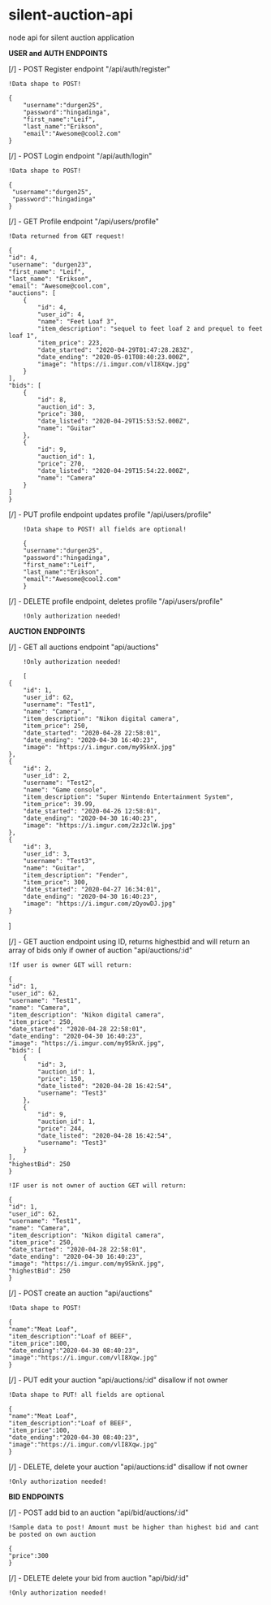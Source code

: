 # silent-auction-api
node api for silent auction application 

**USER and AUTH ENDPOINTS**

[/] - POST Register endpoint "/api/auth/register"

    !Data shape to POST!

	{
    	"username":"durgen25",
    	"password":"hingadinga",
    	"first_name":"Leif",
    	"last_name":"Erikson",
    	"email":"Awesome@cool2.com"
	}
		
[/] - POST Login endpoint "/api/auth/login"

    !Data shape to POST!

	{
     "username":"durgen25",
   	 "password":"hingadinga"
	}

[/] - GET Profile endpoint "/api/users/profile"	

    !Data returned from GET request!

    {
    "id": 4,
    "username": "durgen23",
    "first_name": "Leif",
    "last_name": "Erikson",
    "email": "Awesome@cool.com",
    "auctions": [
        {
            "id": 4,
            "user_id": 4,
            "name": "Feet Loaf 3",
            "item_description": "sequel to feet loaf 2 and prequel to feet loaf 1",
            "item_price": 223,
            "date_started": "2020-04-29T01:47:28.283Z",
            "date_ending": "2020-05-01T08:40:23.000Z",
            "image": "https://i.imgur.com/vlI8Xqw.jpg"
        }
    ],
    "bids": [
        {
            "id": 8,
            "auction_id": 3,
            "price": 380,
            "date_listed": "2020-04-29T15:53:52.000Z",
            "name": "Guitar"
        },
        {
            "id": 9,
            "auction_id": 1,
            "price": 270,
            "date_listed": "2020-04-29T15:54:22.000Z",
            "name": "Camera"
        }
    ]
    }

[/] - PUT profile endpoint updates profile  "/api/users/profile"

        !Data shape to POST! all fields are optional!

        {
    	"username":"durgen25",
    	"password":"hingadinga",
    	"first_name":"Leif",
    	"last_name":"Erikson",
    	"email":"Awesome@cool2.com"
	    }       


[/] - DELETE profile endpoint, deletes profile  "/api/users/profile"

        !Only authorization needed!

**AUCTION ENDPOINTS**

[/] - GET all auctions endpoint "api/auctions"

        !Only authorization needed!

        [
    {
        "id": 1,
        "user_id": 62,
        "username": "Test1",
        "name": "Camera",
        "item_description": "Nikon digital camera",
        "item_price": 250,
        "date_started": "2020-04-28 22:58:01",
        "date_ending": "2020-04-30 16:40:23",
        "image": "https://i.imgur.com/my9SknX.jpg"
    },
    {
        "id": 2,
        "user_id": 2,
        "username": "Test2",
        "name": "Game console",
        "item_description": "Super Nintendo Entertainment System",
        "item_price": 39.99,
        "date_started": "2020-04-26 12:58:01",
        "date_ending": "2020-04-30 16:40:23",
        "image": "https://i.imgur.com/2zJ2clW.jpg"
    },
    {
        "id": 3,
        "user_id": 3,
        "username": "Test3",
        "name": "Guitar",
        "item_description": "Fender",
        "item_price": 300,
        "date_started": "2020-04-27 16:34:01",
        "date_ending": "2020-04-30 16:40:23",
        "image": "https://i.imgur.com/zQyowDJ.jpg"
    }
]

[/] - GET auction endpoint using ID, returns highestbid and will return an array of bids only if owner of auction "api/auctions/:id"

    !If user is owner GET will return:

    {
    "id": 1,
    "user_id": 62,
    "username": "Test1",
    "name": "Camera",
    "item_description": "Nikon digital camera",
    "item_price": 250,
    "date_started": "2020-04-28 22:58:01",
    "date_ending": "2020-04-30 16:40:23",
    "image": "https://i.imgur.com/my9SknX.jpg",
    "bids": [
        {
            "id": 3,
            "auction_id": 1,
            "price": 150,
            "date_listed": "2020-04-28 16:42:54",
            "username": "Test3"
        },
        {
            "id": 9,
            "auction_id": 1,
            "price": 244,
            "date_listed": "2020-04-28 16:42:54",
            "username": "Test3"
        }
    ],
    "highestBid": 250
    }

    !IF user is not owner of auction GET will return:

    {
    "id": 1,
    "user_id": 62,
    "username": "Test1",
    "name": "Camera",
    "item_description": "Nikon digital camera",
    "item_price": 250,
    "date_started": "2020-04-28 22:58:01",
    "date_ending": "2020-04-30 16:40:23",
    "image": "https://i.imgur.com/my9SknX.jpg",
    "highestBid": 250
    }

[/] - POST create an auction "api/auctions"

    !Data shape to POST!

    {
    "name":"Meat Loaf",
    "item_description":"Loaf of BEEF",
    "item_price":100,
    "date_ending":"2020-04-30 08:40:23",
    "image":"https://i.imgur.com/vlI8Xqw.jpg"
    }

[/]  - PUT edit your auction "api/auctions/:id" disallow if not owner

    !Data shape to PUT! all fields are optional

    {
    "name":"Meat Loaf",
    "item_description":"Loaf of BEEF",
    "item_price":100,
    "date_ending":"2020-04-30 08:40:23",
    "image":"https://i.imgur.com/vlI8Xqw.jpg"
    }

[/]  - DELETE, delete your auction "api/auctions:id" disallow if not owner

    !Only authorization needed!


   **BID ENDPOINTS**

[/] - POST add bid to an auction "api/bid/auctions/:id"

    !Sample data to post! Amount must be higher than highest bid and cant be posted on own auction

    {
    "price":300
    }

[/] - DELETE delete your bid from auction "api/bid/:id"

    !Only authorization needed!

